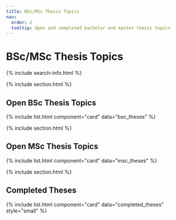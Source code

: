 ```yaml
---
title: BSc/MSc Thesis Topics
nav:
  order: 2
  tooltip: Open and completed bachelor and master thesis topics
---
```


# <i class="fas fa-memo"></i>BSc/MSc Thesis Topics

{% include search-info.html %}

{% include section.html %}

## Open BSc Thesis Topics

{% include list.html component="card" data="bsc_theses" %}

{% include section.html %}


## Open MSc Thesis Topics

{% include list.html component="card" data="msc_theses"  %}

{% include section.html %}

## Completed Theses

{% include list.html component="card" data="completed_theses"  style="small" %}
